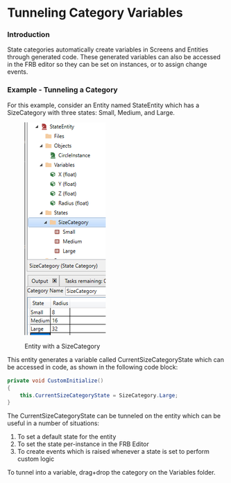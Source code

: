 # Tunneling Category Variables

### Introduction

State categories automatically create variables in Screens and Entities through generated code. These generated variables can also be accessed in the FRB editor so they can be set on instances, or to assign change events.

### Example - Tunneling a Category

For this example, consider an Entity named StateEntity which has a SizeCategory with three states: Small, Medium, and Large.

<figure><img src="../../.gitbook/assets/image (58).png" alt=""><figcaption><p>Entity with a SizeCategory</p></figcaption></figure>

This entity generates a variable called CurrentSizeCategoryState which can be accessed in code, as shown in the following code block:

```csharp
private void CustomInitialize()
{
    this.CurrentSizeCategoryState = SizeCategory.Large;
}
```

The CurrentSizeCategoryState can be tunneled on the entity which can be useful in a number of situations:

1. To set a default state for the entity
2. To set the state per-instance in the FRB Editor
3. To create events which is raised whenever a state is set to perform custom logic

To tunnel into a variable, drag+drop the category on the Variables folder.



